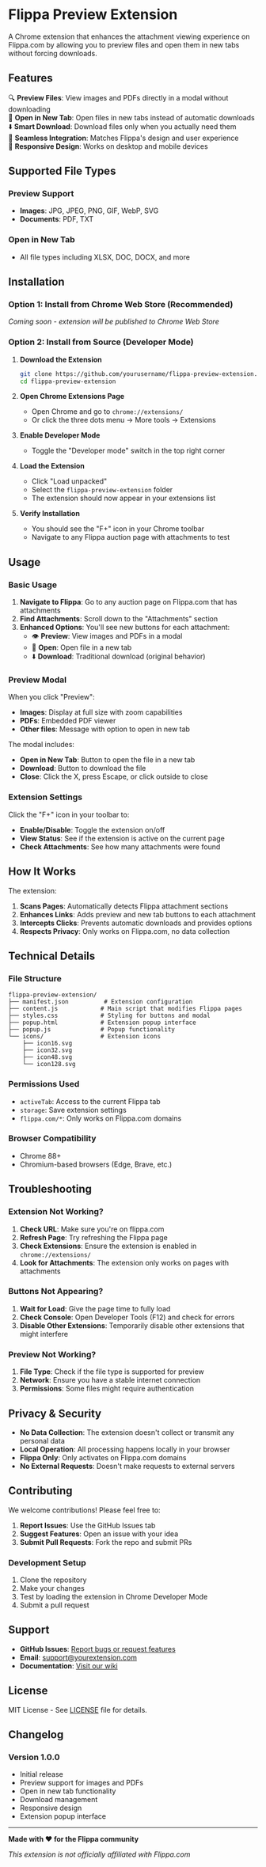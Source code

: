 # Flippa Preview Extension

A Chrome extension that enhances the attachment viewing experience on Flippa.com by allowing you to preview files and open them in new tabs without forcing downloads.

## Features

🔍 **Preview Files**: View images and PDFs directly in a modal without downloading  
🔗 **Open in New Tab**: Open files in new tabs instead of automatic downloads  
⬇️ **Smart Download**: Download files only when you actually need them  
🎨 **Seamless Integration**: Matches Flippa's design and user experience  
📱 **Responsive Design**: Works on desktop and mobile devices  

## Supported File Types

### Preview Support
- **Images**: JPG, JPEG, PNG, GIF, WebP, SVG
- **Documents**: PDF, TXT

### Open in New Tab
- All file types including XLSX, DOC, DOCX, and more

## Installation

### Option 1: Install from Chrome Web Store (Recommended)
*Coming soon - extension will be published to Chrome Web Store*

### Option 2: Install from Source (Developer Mode)

1. **Download the Extension**
   ```bash
   git clone https://github.com/yourusername/flippa-preview-extension.git
   cd flippa-preview-extension
   ```

2. **Open Chrome Extensions Page**
   - Open Chrome and go to `chrome://extensions/`
   - Or click the three dots menu → More tools → Extensions

3. **Enable Developer Mode**
   - Toggle the "Developer mode" switch in the top right corner

4. **Load the Extension**
   - Click "Load unpacked"
   - Select the `flippa-preview-extension` folder
   - The extension should now appear in your extensions list

5. **Verify Installation**
   - You should see the "F+" icon in your Chrome toolbar
   - Navigate to any Flippa auction page with attachments to test

## Usage

### Basic Usage

1. **Navigate to Flippa**: Go to any auction page on Flippa.com that has attachments
2. **Find Attachments**: Scroll down to the "Attachments" section
3. **Enhanced Options**: You'll see new buttons for each attachment:
   - 👁 **Preview**: View images and PDFs in a modal
   - 🔗 **Open**: Open file in a new tab
   - ⬇️ **Download**: Traditional download (original behavior)

### Preview Modal

When you click "Preview":
- **Images**: Display at full size with zoom capabilities
- **PDFs**: Embedded PDF viewer
- **Other files**: Message with option to open in new tab

The modal includes:
- **Open in New Tab**: Button to open the file in a new tab
- **Download**: Button to download the file
- **Close**: Click the X, press Escape, or click outside to close

### Extension Settings

Click the "F+" icon in your toolbar to:
- **Enable/Disable**: Toggle the extension on/off
- **View Status**: See if the extension is active on the current page
- **Check Attachments**: See how many attachments were found

## How It Works

The extension:
1. **Scans Pages**: Automatically detects Flippa attachment sections
2. **Enhances Links**: Adds preview and new tab buttons to each attachment
3. **Intercepts Clicks**: Prevents automatic downloads and provides options
4. **Respects Privacy**: Only works on Flippa.com, no data collection

## Technical Details

### File Structure
```
flippa-preview-extension/
├── manifest.json          # Extension configuration
├── content.js            # Main script that modifies Flippa pages
├── styles.css            # Styling for buttons and modal
├── popup.html            # Extension popup interface
├── popup.js              # Popup functionality
└── icons/                # Extension icons
    ├── icon16.svg
    ├── icon32.svg
    ├── icon48.svg
    └── icon128.svg
```

### Permissions Used
- `activeTab`: Access to the current Flippa tab
- `storage`: Save extension settings
- `flippa.com/*`: Only works on Flippa.com domains

### Browser Compatibility
- Chrome 88+
- Chromium-based browsers (Edge, Brave, etc.)

## Troubleshooting

### Extension Not Working?

1. **Check URL**: Make sure you're on flippa.com
2. **Refresh Page**: Try refreshing the Flippa page
3. **Check Extensions**: Ensure the extension is enabled in `chrome://extensions/`
4. **Look for Attachments**: The extension only works on pages with attachments

### Buttons Not Appearing?

1. **Wait for Load**: Give the page time to fully load
2. **Check Console**: Open Developer Tools (F12) and check for errors
3. **Disable Other Extensions**: Temporarily disable other extensions that might interfere

### Preview Not Working?

1. **File Type**: Check if the file type is supported for preview
2. **Network**: Ensure you have a stable internet connection
3. **Permissions**: Some files might require authentication

## Privacy & Security

- **No Data Collection**: The extension doesn't collect or transmit any personal data
- **Local Operation**: All processing happens locally in your browser
- **Flippa Only**: Only activates on Flippa.com domains
- **No External Requests**: Doesn't make requests to external servers

## Contributing

We welcome contributions! Please feel free to:

1. **Report Issues**: Use the GitHub Issues tab
2. **Suggest Features**: Open an issue with your idea
3. **Submit Pull Requests**: Fork the repo and submit PRs

### Development Setup

1. Clone the repository
2. Make your changes
3. Test by loading the extension in Chrome Developer Mode
4. Submit a pull request

## Support

- **GitHub Issues**: [Report bugs or request features](https://github.com/yourusername/flippa-preview-extension/issues)
- **Email**: support@yourextension.com
- **Documentation**: [Visit our wiki](https://github.com/yourusername/flippa-preview-extension/wiki)

## License

MIT License - See [LICENSE](LICENSE) file for details.

## Changelog

### Version 1.0.0
- Initial release
- Preview support for images and PDFs
- Open in new tab functionality
- Download management
- Responsive design
- Extension popup interface

---

**Made with ❤️ for the Flippa community**

*This extension is not officially affiliated with Flippa.com*